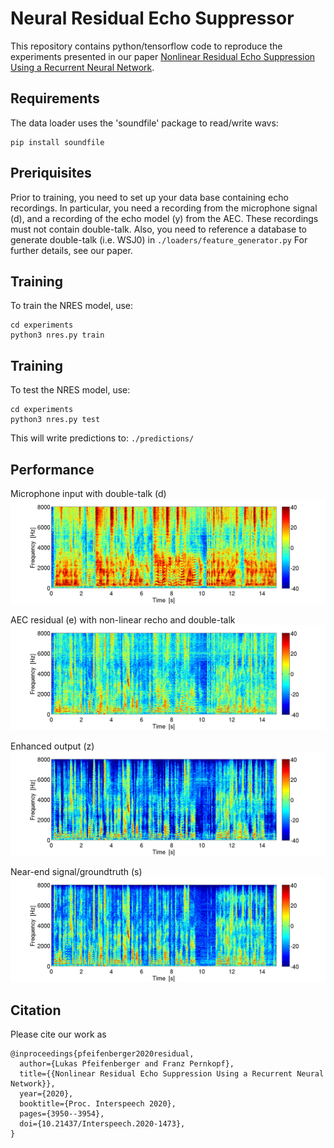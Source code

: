 Neural Residual Echo Suppressor
=========================




This repository contains python/tensorflow code to reproduce the experiments presented in our paper
[Nonlinear Residual Echo Suppression Using a Recurrent Neural Network](https://www.isca-speech.org/archive/Interspeech_2020/pdfs/1473.pdf).



Requirements
------------

The data loader uses the 'soundfile' package to read/write wavs:
```
pip install soundfile
```



Preriquisites
-------------

Prior to training, you need to set up your data base containing echo recordings.
In particular, you need a recording from the microphone signal (d), and a recording of the echo model (y) from the AEC.
These recordings must not contain double-talk.
Also, you need to reference a database to generate double-talk (i.e. WSJ0) in `./loaders/feature_generator.py` 
For further details, see our paper.



Training
--------

To train the NRES model, use:
```
cd experiments
python3 nres.py train
```


Training
--------
To test the NRES model, use:
```
cd experiments
python3 nres.py test
```

This will write predictions to: `./predictions/` 



Performance
-----------

Microphone input with double-talk (d)
![predicitons](matlab/NRES_Fd2.png "Microphone input with double-talk")

AEC residual (e) with non-linear recho and double-talk
![predicitons](matlab/NRES_Fe2.png "Microphone residual")

Enhanced output (z)
![predicitons](matlab/NRES_Fz2.png "Enhanced output")

Near-end signal/groundtruth (s)
![predicitons](matlab/NRES_Fs.png "Near-end signal")




Citation
--------

Please cite our work as 

```
@inproceedings{pfeifenberger2020residual,
  author={Lukas Pfeifenberger and Franz Pernkopf},
  title={{Nonlinear Residual Echo Suppression Using a Recurrent Neural Network}},
  year={2020},
  booktitle={Proc. Interspeech 2020},
  pages={3950--3954},
  doi={10.21437/Interspeech.2020-1473},
}

```


